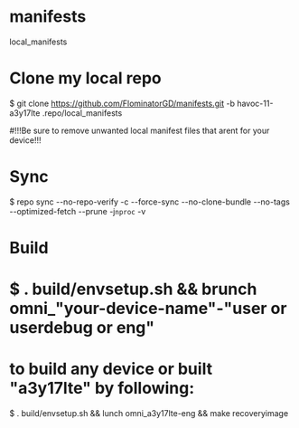 # manifests
local_manifests

# Clone my local repo
$ git clone https://github.com/FlominatorGD/manifests.git -b havoc-11-a3y17lte .repo/local_manifests

#!!!Be sure to remove unwanted local manifest files that arent for your device!!!

# Sync
$ repo sync --no-repo-verify -c --force-sync --no-clone-bundle --no-tags --optimized-fetch --prune -j`nproc` -v

# Build
# $ . build/envsetup.sh && brunch omni_"your-device-name"-"user or userdebug or eng"
# to build any device or built "a3y17lte" by following:
$ . build/envsetup.sh && lunch omni_a3y17lte-eng && make recoveryimage 
```
